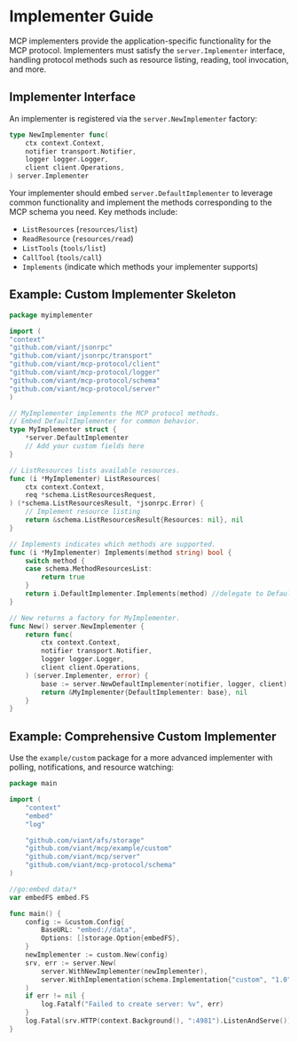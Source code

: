 <!-- Automatically generated. Guided implementation documentation for MCP implementers. -->
# Implementer Guide

MCP implementers provide the application-specific functionality for the MCP protocol. Implementers must satisfy the `server.Implementer` interface, handling protocol methods such as resource listing, reading, tool invocation, and more.

## Implementer Interface

An implementer is registered via the `server.NewImplementer` factory:
```go
type NewImplementer func(
    ctx context.Context,
    notifier transport.Notifier,
    logger logger.Logger,
    client client.Operations,
) server.Implementer
```

Your implementer should embed `server.DefaultImplementer` to leverage common functionality and implement the methods corresponding to the MCP schema you need. Key methods include:
- `ListResources` (`resources/list`)
- `ReadResource` (`resources/read`)
- `ListTools` (`tools/list`)
- `CallTool` (`tools/call`)
- `Implements` (indicate which methods your implementer supports)

## Example: Custom Implementer Skeleton
```go
package myimplementer

import (
"context"
"github.com/viant/jsonrpc"
"github.com/viant/jsonrpc/transport"
"github.com/viant/mcp-protocol/client"
"github.com/viant/mcp-protocol/logger"
"github.com/viant/mcp-protocol/schema"
"github.com/viant/mcp-protocol/server"
)

// MyImplementer implements the MCP protocol methods.
// Embed DefaultImplementer for common behavior.
type MyImplementer struct {
	*server.DefaultImplementer
	// Add your custom fields here
}

// ListResources lists available resources.
func (i *MyImplementer) ListResources(
	ctx context.Context,
	req *schema.ListResourcesRequest,
) (*schema.ListResourcesResult, *jsonrpc.Error) {
	// Implement resource listing
	return &schema.ListResourcesResult{Resources: nil}, nil
}

// Implements indicates which methods are supported.
func (i *MyImplementer) Implements(method string) bool {
	switch method {
	case schema.MethodResourcesList:
		return true
	}
	return i.DefaultImplementer.Implements(method) //delegate to DefaultImplementer
}

// New returns a factory for MyImplementer.
func New() server.NewImplementer {
	return func(
		ctx context.Context,
		notifier transport.Notifier,
		logger logger.Logger,
		client client.Operations,
	) (server.Implementer, error) {
		base := server.NewDefaultImplementer(notifier, logger, client)
		return &MyImplementer{DefaultImplementer: base}, nil
	}
}

```

## Example: Comprehensive Custom Implementer
Use the `example/custom` package for a more advanced implementer with polling, notifications, and resource watching:
```go
package main

import (
    "context"
    "embed"
    "log"

    "github.com/viant/afs/storage"
    "github.com/viant/mcp/example/custom"
    "github.com/viant/mcp/server"
    "github.com/viant/mcp-protocol/schema"
)

//go:embed data/*
var embedFS embed.FS

func main() {
    config := &custom.Config{
        BaseURL: "embed://data",
        Options: []storage.Option{embedFS},
    }
    newImplementer := custom.New(config)
    srv, err := server.New(
        server.WithNewImplementer(newImplementer),
        server.WithImplementation(schema.Implementation{"custom", "1.0"}),
    )
    if err != nil {
        log.Fatalf("Failed to create server: %v", err)
    }
    log.Fatal(srv.HTTP(context.Background(), ":4981").ListenAndServe())
}
```